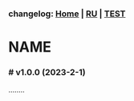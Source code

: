 ### changelog: [Home](./../CHANGELOG-EN.md) | [RU](./CHANGELOG-RU.md) | [TEST](./CHANGELOG-TEST.md)

# NAME

### # v1.0.0 (2023-2-1)

........
